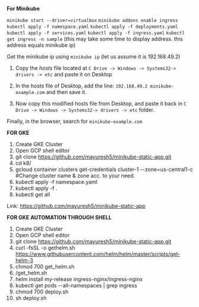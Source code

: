 **For Minikube**

`minikube start --driver=virtualbox`
`minikube addons enable ingress`
`kubectl apply -f namespace.yaml`
`kubectl apply -f deployments.yaml`
`kubectl apply -f services.yaml`
`kubectl apply -f ingress.yaml`
`kubectl get ingress -n sample` (this may take some time to display address. this address equals minikube ip)

Get the minikube ip using `minikube ip` (let us assume it is 192.168.49.2)

1. Copy the *hosts* file located at `C Drive -> Windows -> Systems32-> drivers -> etc` and paste it on Desktop

2. In  the hosts file of Desktop, add the line:
`192.168.49.2 minikube-example.com` and then save it.

3. Now copy this modified hosts file from Desktop, and paste it back in `C Drive -> Windows -> Systems32-> drivers -> etc` folder.

Finally, in the browser, search for `minikube-example.com`


**FOR GKE**

1. Create GKE Cluster
2. Open GCP shell editor
3. git clone https://github.com/mayuresh5/minikube-static-app.git
4. cd k8/
5. gcloud container clusters get-credentials cluster-1 --zone=us-central1-c   #Change cluster name & zone acc. to your need.
6. kubectl apply -f namespace.yaml
7. kubectl apply -f .
8. kubectl get all

Link: https://github.com/mayuresh5/minikube-static-app


**FOR GKE AUTOMATION THROUGH SHELL**

1. Create GKE Cluster
2. Open GCP shell editor
3. git clone https://github.com/mayuresh5/minikube-static-app.git
4. curl -fsSL -o gethelm.sh https://www.githubusercontent.com/helm/helm/master/scripts/get-helm-3
5. chmod 700 get_helm.sh
6. /get_helm.sh
7. helm install my-release ingress-nginx/ingress-nginx
8. kubectl get pods --all-namespaces | grep ingress
9. chmod 700 deploy.sh
10. sh deploy.sh

